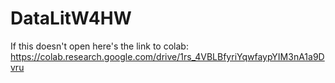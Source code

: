 # DataLitW4HW
If this doesn't open here's the link to colab: https://colab.research.google.com/drive/1rs_4VBLBfyriYqwfaypYIM3nA1a9Dvru
